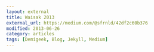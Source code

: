 ```yaml
---
layout: external
title: Waisak 2013
external_url: https://medium.com/@sfrnld/42df2c60b376
modified: 2013-06-26
category: articles
tags: [Demigeek, Blog, Jekyll, Medium]
---
```

